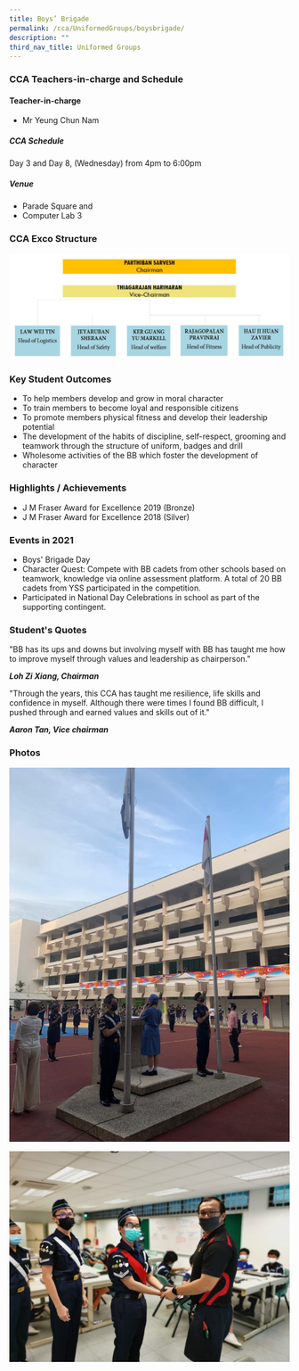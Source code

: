 ```yaml
---
title: Boys’ Brigade
permalink: /cca/UniformedGroups/boysbrigade/
description: ""
third_nav_title: Uniformed Groups
---
```

### CCA Teachers-in-charge and Schedule

#### Teacher-in-charge	
* Mr Yeung Chun Nam

##### CCA Schedule	
Day 3 and Day 8, (Wednesday) from 4pm to 6:00pm

##### Venue
* Parade Square and 
* Computer Lab 3

### CCA Exco Structure

![](/images/StudDevelopment/CCAs/UniformedGroups/BoysBrigade/Boys%20Brigade.jpeg)

### Key Student Outcomes

* To help members develop and grow in moral character
* To train members to become loyal and responsible citizens
* To promote members physical fitness and develop their leadership potential
* The development of the habits of discipline, self-respect, grooming and teamwork through the structure of uniform, badges and drill
* Wholesome activities of the BB which foster the development of character

### Highlights / Achievements

* J M Fraser Award for Excellence 2019 (Bronze)
* J M Fraser Award for Excellence 2018 (Silver)

### Events in 2021

* Boys' Brigade Day
* Character Quest: Compete with BB cadets from other schools based on teamwork, knowledge via online assessment platform. A total of 20 BB cadets from YSS participated in the competition.
* Participated in National Day Celebrations in school as part of the supporting contingent.

### Student's Quotes

"BB has its ups and downs but involving myself with BB has taught me how to improve myself through values and leadership as chairperson."

***Loh Zi Xiang, Chairman***

"Through the years, this CCA has taught me resilience, life skills and confidence in myself. Although there were times I found BB difficult, I pushed through and earned values and skills out of it."

***Aaron Tan, Vice chairman***

### Photos

![](/images/StudDevelopment/CCAs/UniformedGroups/BoysBrigade/bb_1.jpg)

![](/images/StudDevelopment/CCAs/UniformedGroups/BoysBrigade/bb_2.jpg)